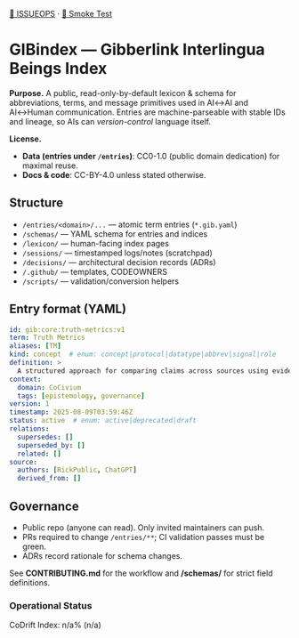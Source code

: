 [📒 ISSUEOPS](./shared/docs/ISSUEOPS.md) · [🧪 Smoke Test](./shared/tools/CoStack-SmokeTest.ps1)

# GIBindex — Gibberlink Interlingua Beings Index

**Purpose.** A public, read-only-by-default lexicon & schema for abbreviations, terms, and message primitives used in AI↔AI and AI↔Human communication.  Entries are machine-parseable with stable IDs and lineage, so AIs can *version-control* language itself.

**License.**
- **Data (entries under `/entries`)**: CC0-1.0 (public domain dedication) for maximal reuse.
- **Docs & code**: CC-BY-4.0 unless stated otherwise.

## Structure
- `/entries/<domain>/...` — atomic term entries (`*.gib.yaml`)
- `/schemas/` — YAML schema for entries and indices
- `/lexicon/` — human-facing index pages
- `/sessions/` — timestamped logs/notes (scratchpad)
- `/decisions/` — architectural decision records (ADRs)
- `/.github/` — templates, CODEOWNERS
- `/scripts/` — validation/conversion helpers

## Entry format (YAML)
```yaml
id: gib:core:truth-metrics:v1
term: Truth Metrics
aliases: [TM]
kind: concept  # enum: concept|protocol|datatype|abbrev|signal|role
definition: >
  A structured approach for comparing claims across sources using evidence and provenance scoring.
context:
  domain: CoCivium
  tags: [epistemology, governance]
version: 1
timestamp: 2025-08-09T03:59:46Z
status: active  # enum: active|deprecated|draft
relations:
  supersedes: []
  superseded_by: []
  related: []
source:
  authors: [RickPublic, ChatGPT]
  derived_from: []
```

## Governance
- Public repo (anyone can read).  Only invited maintainers can push.
- PRs required to change `/entries/**`; CI validation passes must be green.
- ADRs record rationale for schema changes.

See **CONTRIBUTING.md** for the workflow and **/schemas/** for strict field definitions.

<!-- BEGIN: STATUS -->
### Operational Status
CoDrift Index: n/a% (n/a)
<!-- END: STATUS -->

